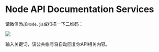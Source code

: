 Node API Documentation Services
===============================

请微信添加`Node.js`或扫描一下二维码：

![](http://mp.weixin.qq.com/cgi-bin/getqrcode?fakeid=2394663740&style=1)

输入关键词，该公共帐号将自动回复你API相关内容。